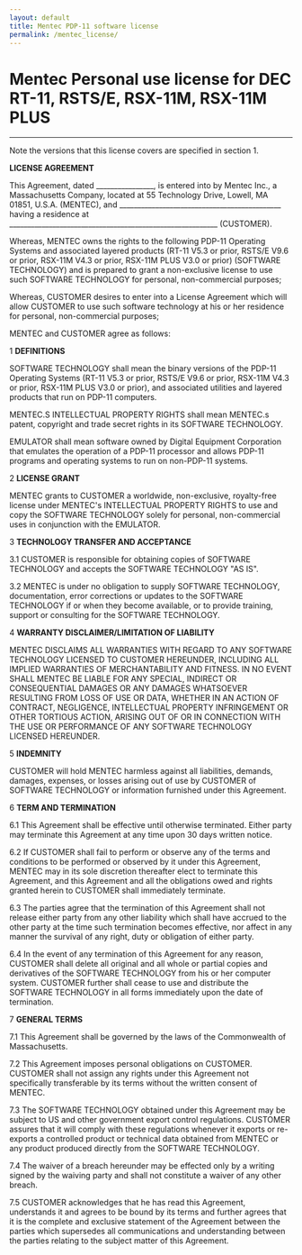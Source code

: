 ```yaml
---
layout: default
title: Mentec PDP-11 software license
permalink: /mentec_license/
---
```


# Mentec Personal use license for DEC RT-11, RSTS/E, RSX-11M, RSX-11M PLUS

---

Note the versions that this license covers are specified in section 1.

**LICENSE AGREEMENT**

This Agreement, dated \_\_\_\_\_\_\_\_\_\_\_\_\_\_\_\_, is entered into by Mentec Inc., a Massachusetts Company, located at 55 Technology Drive, Lowell, MA 01851, U.S.A. (MENTEC), and \_\_\_\_\_\_\_\_\_\_\_\_\_\_\_\_\_\_\_\_\_\_\_\_\_\_\_\_\_\_\_\_\_\_\_\_\_\_\_\_\_\_\_\_\_ having a residence at \_\_\_\_\_\_\_\_\_\_\_\_\_\_\_\_\_\_\_\_\_\_\_\_\_\_\_\_\_\_\_\_\_\_\_\_\_\_\_\_\_\_\_\_\_\_\_\_\_\_\_\_\_\_\_\_\_\_
(CUSTOMER).

Whereas, MENTEC owns the rights to the following PDP-11 Operating Systems and associated layered products (RT-11 V5.3 or prior, RSTS/E V9.6 or prior, RSX-11M V4.3 or prior, RSX-11M PLUS V3.0 or prior) (SOFTWARE TECHNOLOGY) and is prepared to grant a non-exclusive license to use such
SOFTWARE TECHNOLOGY for personal, non-commercial purposes;

Whereas, CUSTOMER desires to enter into a License Agreement which will allow CUSTOMER to use such software technology at his or her residence for personal, non-commercial purposes;

MENTEC and CUSTOMER agree as follows:

1  **DEFINITIONS**

SOFTWARE TECHNOLOGY shall mean the binary versions of the PDP-11 Operating Systems (RT-11 V5.3 or prior, RSTS/E V9.6 or prior, RSX-11M V4.3 or prior, RSX-11M PLUS V3.0 or prior), and associated utilities and layered products that run on PDP-11 computers.

MENTEC.S INTELLECTUAL PROPERTY RIGHTS shall mean MENTEC.s patent, copyright and trade secret rights in its SOFTWARE TECHNOLOGY.

EMULATOR shall mean software owned by Digital Equipment Corporation that emulates the operation of a PDP-11 processor and allows PDP-11 programs and operating systems to run on non-PDP-11 systems.

2  **LICENSE GRANT**

MENTEC grants to CUSTOMER a worldwide, non-exclusive, royalty-free license under MENTEC's INTELLECTUAL PROPERTY RIGHTS to use and copy the SOFTWARE TECHNOLOGY solely for personal, non-commercial uses in conjunction with the EMULATOR.


3  **TECHNOLOGY TRANSFER AND ACCEPTANCE**

3.1 CUSTOMER is responsible for obtaining copies of SOFTWARE TECHNOLOGY and accepts the SOFTWARE TECHNOLOGY "AS IS".

3.2 MENTEC is under no obligation to supply SOFTWARE TECHNOLOGY, documentation, error corrections or updates to the SOFTWARE TECHNOLOGY if or when they become available, or to provide training, support or consulting for the SOFTWARE TECHNOLOGY.


4   **WARRANTY DISCLAIMER/LIMITATION OF LIABILITY**

MENTEC DISCLAIMS ALL WARRANTIES WITH REGARD TO ANY SOFTWARE TECHNOLOGY
LICENSED TO CUSTOMER HEREUNDER, INCLUDING ALL IMPLIED WARRANTIES OF MERCHANTABILITY AND FITNESS.  IN NO EVENT SHALL MENTEC BE LIABLE FOR ANY SPECIAL, INDIRECT OR CONSEQUENTIAL  DAMAGES OR ANY DAMAGES WHATSOEVER RESULTING FROM LOSS OF USE OR DATA, WHETHER IN AN ACTION OF CONTRACT, NEGLIGENCE, INTELLECTUAL PROPERTY INFRINGEMENT OR OTHER TORTIOUS ACTION, ARISING OUT OF OR IN CONNECTION WITH THE USE OR PERFORMANCE OF ANY SOFTWARE TECHNOLOGY LICENSED HEREUNDER.


5  **INDEMNITY**

CUSTOMER will hold MENTEC harmless against all liabilities, demands, damages, expenses, or losses arising out of use by CUSTOMER of SOFTWARE TECHNOLOGY or information furnished under this Agreement.


6  **TERM AND TERMINATION**

6.1 This Agreement shall be effective until otherwise terminated. Either party may terminate this Agreement at any time upon 30 days written notice.

6.2 If CUSTOMER shall fail to perform or observe any of the terms and conditions to be performed or observed by it under this Agreement, MENTEC may in its sole discretion thereafter elect to terminate this Agreement, and this Agreement and all the obligations owed and rights granted herein to CUSTOMER shall immediately terminate.

6.3 The parties agree that the termination of this Agreement shall not release either party from any other liability which shall have accrued to the other party at the time such termination becomes effective, nor affect in any manner the survival of any right, duty or obligation of either party.

6.4 In the event of any termination of this Agreement for any reason, CUSTOMER shall delete all original and all whole or partial copies and derivatives of the SOFTWARE TECHNOLOGY from his or her computer system. CUSTOMER further shall cease to use and distribute the SOFTWARE TECHNOLOGY
in all forms immediately upon the date of termination.


7  **GENERAL TERMS**

7.1 This Agreement shall be governed by the laws of the Commonwealth of Massachusetts.

7.2 This Agreement imposes personal obligations on CUSTOMER. CUSTOMER shall not assign any rights under this Agreement not specifically transferable by its terms without the written consent of MENTEC.

7.3 The SOFTWARE TECHNOLOGY obtained under this Agreement may be subject to US and other government export control regulations. CUSTOMER assures that it will comply with these regulations whenever it exports or re-exports a controlled product or technical data obtained from MENTEC or any product produced directly from the SOFTWARE TECHNOLOGY.

7.4 The waiver of a breach hereunder may be effected only by a writing signed by the waiving party and shall not constitute a waiver of any other breach.

7.5 CUSTOMER acknowledges that he has read this Agreement, understands it and agrees to be bound by its terms and further agrees that it is the complete and exclusive statement of the Agreement between the parties which supersedes all communications and understanding between the parties relating to the subject matter of this Agreement.

